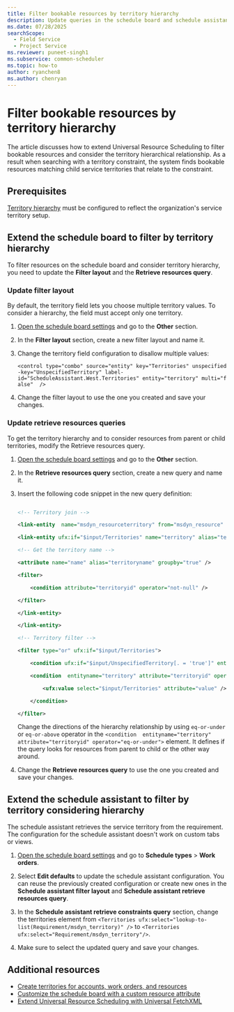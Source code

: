 ```yaml
---
title: Filter bookable resources by territory hierarchy
description: Update queries in the schedule board and schedule assistant configuration to use territory hierarchies.
ms.date: 07/28/2025
searchScope: 
  - Field Service
  - Project Service
ms.reviewer: puneet-singh1
ms.subservice: common-scheduler
ms.topic: how-to
author: ryanchen8
ms.author: chenryan
---
```


# Filter bookable resources by territory hierarchy

The article discusses how to extend Universal Resource Scheduling to filter bookable resources and consider the territory hierarchical relationship. As a result when searching with a territory constraint, the system finds bookable resources matching child service territories that relate to the constraint.

## Prerequisites

[Territory hierarchy](../../field-service/set-up-territories.md) must be configured to reflect the organization's service territory setup. 

## Extend the schedule board to filter by territory hierarchy

To filter resources on the schedule board and consider territory hierarchy, you need to update the **Filter layout** and the **Retrieve resources query**.

### Update filter layout

By default, the territory field lets you choose multiple territory values. To consider a hierarchy, the field must accept only one territory.

1. [Open the schedule board settings](../schedule-board-tab-settings.md#board-settings) and go to the **Other** section.

1. In the **Filter layout** section, create a new filter layout and name it.

1. Change the territory field configuration to disallow multiple values:

   `<control type="combo" source="entity" key="Territories" unspecified-key="UnspecifiedTerritory" label-id="ScheduleAssistant.West.Territories" entity="territory" multi="false"  />`

1. Change the filter layout to use the one you created and save your changes.

### Update retrieve resources queries

To get the territory hierarchy and to consider resources from parent or child territories, modify the Retrieve resources query.

1. [Open the schedule board settings](../schedule-board-tab-settings.md#board-settings) and go to the **Other** section.

1. In the **Retrieve resources query** section, create a new query and name it.

1. Insert the following code snippet in the new query definition:

      ```XML
      
      <!-- Territory join --> 

      <link-entity  name="msdyn_resourceterritory" from="msdyn_resource" to="bookableresourceid"  link-type="outer"> 

      <link-entity ufx:if="$input/Territories" name="territory" alias="territory" link-type="inner" to="msdyn_territory" from="territoryid"> 

      <!-- Get the territory name --> 

      <attribute name="name" alias="territoryname" groupby="true" /> 

      <filter> 

          <condition attribute="territoryid" operator="not-null" /> 

      </filter> 

      </link-entity> 

      </link-entity> 

      <!-- Territory filter --> 

      <filter type="or" ufx:if="$input/Territories"> 

          <condition ufx:if="$input/UnspecifiedTerritory[. = 'true']" entityname="territory" attribute="territoryid" operator="null" /> 

          <condition  entityname="territory" attribute="territoryid" operator="eq-or-under"> 

              <ufx:value select="$input/Territories" attribute="value" /> 

          </condition> 

      </filter>
      ```

   Change the directions of the hierarchy relationship by using `eq-or-under` or `eq-or-above` operator in the `<condition  entityname="territory" attribute="territoryid" operator="eq-or-under">` element. It defines if the query looks for resources from parent to child or the other way around.

1. Change the **Retrieve resources query** to use the one you created and save your changes.

## Extend the schedule assistant to filter by territory considering hierarchy

The schedule assistant retrieves the service territory from the requirement. The configuration for the schedule assistant doesn't work on custom tabs or views. 

1. [Open the schedule board settings](../schedule-board-tab-settings.md#board-settings) and go to **Schedule types** > **Work orders**.

1. Select **Edit defaults** to update the schedule assistant configuration. You can reuse the previously created configuration or create new ones in the **Schedule assistant filter layout** and **Schedule assistant retrieve resources query**.  

1. In the **Schedule assistant retrieve constraints query** section, change the territories element from `<Territories ufx:select="lookup-to-list(Requirement/msdyn_territory)" />` to `<Territories ufx:select="Requirement/msdyn_territory"/>`.

1. Make sure to select the updated query and save your changes.

## Additional resources

- [Create territories for accounts, work orders, and resources](../../field-service/set-up-territories.md)
- [Customize the schedule board with a custom resource attribute](../../field-service/extend-schedule-board-custom-resource-attribute.md)
- [Extend Universal Resource Scheduling with Universal FetchXML](universal-fetchxml.md)
